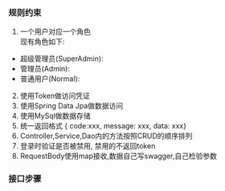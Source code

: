 ### 规则约束
1. 一个用户对应一个角色  
现有角色如下:
- 超级管理员(SuperAdmin):
- 管理员(Admin):
- 普通用户(Normal):
2. 使用Token做访问凭证
3. 使用Spring Data Jpa做数据访问
4. 使用MySql做数据存储
5. 统一返回格式 { code:xxx, message: xxx, data: xxx}
6. Controller,Service,Dao内的方法按照CRUD的顺序排列
7. 登录时验证是否被禁用, 禁用的不返回token
8. RequestBody使用map接收,数据自己写swagger,自己检验参数
### 接口步骤

